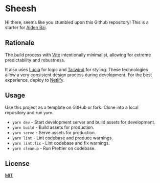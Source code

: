 # Sheesh

Hi there, seems like you stumbled upon this Github repository! This is a starter for [Aiden Bai](https://aidenybai.com).

## Rationale

The build process with [Vite](https://vitejs.dev/) intentionally minimalist, allowing for extreme predictability and robustness.

It also uses [Lucia](https://lucia.js.org/) for logic and [Tailwind](https://tailwindcss.com/) for styling. These technologies allow a very consistent design process during development. For the best experience, deploy to [Netlify](https://netlify.com/).

## Usage

Use this project as a template on GitHub or fork. Clone into a local repository and run `yarn`.

- `yarn dev` - Start development server and build assets for development.
- `yarn build` - Build assets for production.
- `yarn serve` - Serve assets for production.
- `yarn lint` - Lint codebase and produce warnings.
- `yarn lint:fix` - Lint codebase and fix warnings.
- `yarn cleanup` - Run Prettier on codebase.

## License

[MIT](LICENSE)
